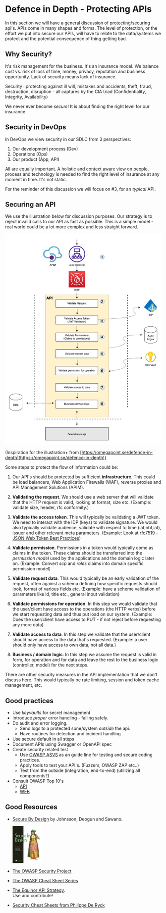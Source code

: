 # Defence in Depth - Protecting APIs

In this section we will have a general discussion of protecting/securing api's. APIs come in many shapes and forms. The level of protection, or the effort we put into secure our APIs, will have to relate to the data/systems we protect and the potential consequence of thing getting bad. 

## Why Security?

It's risk management for the business. It's an insurance model. We balance cost vs. risk of loss of time, money, privacy, reputation and business opportunity. Lack of security means lack of insurance.

Security i protecting against ill will, mistakes and accidents, theft, fraud, destruction, disruption - all captures by the CIA triad (Confidentiality, Integrity, Availability)

We never ever become *secure*! It is about finding the right level for our insurance

## Security in DevOps

In DevOps we view security in our SDLC from 3 perspectives:
1. Our development process (Dev)
2. Operations (Ops)
3. Our product (App, API)

All are equally important. A holistic and context aware view on people, process and technology is needed to find the right level of insurance at any moment in time. It's not static.

For the reminder of this discussion we will focus on #3, for an *typical* API.

## Securing an API

We use the illustration below for discussion purposes. Our strategy is to reject invalid calls to our API as fast as possible. This is a simple model - real world could be a lot more complex and less straight forward.

![Protecting](../../doc/content/images/protecting_apis.jpg)

(Inspiration for the illustration+ from [https://omegapoint.se/defence-in-depth](https://omegapoint.se/defence-in-depth))

Some steps to protect the flow of information could be:

1. Our API's should be protected by sufficient **infrastructure**. This could be load balancers, Web Application Firewalls (WAF), reverse proxies and API Management Solutions (APIM).

2. **Validating the request**. We should use a web server that will validate that the HTTP request is valid, looking at format, size etc. (Example: validate size, header, rfc conformity.)

3. **Validate the access token**. This will typically be validating a JWT token. We need to interact with the IDP (keys) to validate signature. We would also typically validate audience, validate with respect to time (iat,nbf,iat), issuer and other relevant meta parameters. (Example: Look at [rfc7519 - JSON Web Token Best Practices](https://datatracker.ietf.org/doc/html/rfc8725))

4. **Validate permission**. Permissions in a token would typically come as claims in the token. These claims should be transferred into the *permission model* used by the applications and the domain logic later on. (Example: Convert *scp* and *roles* claims into domain specific permission model)

5. **Validate request data**. This would typically be an early validation of the request, often against a schema defining how specific requests should look, format of various fields etc. (Example: have a scheme validation of parameters like id, title etc., general input validation)

6. **Validate permissions for operation**. In this step we would validate that the user/client have access to the operations (the HTTP verbs) before we start requesting data and thus put load on our system. (Example: Does the user/client have access to PUT - if not reject before requesting any more data)

7. **Validate access to data**. In this step we validate that the user/client should have access to the data that's requested. (Example: a user should only have access to own data, not all data.)

8. **Business / domain logic**. In this step we assume the request is valid in form, for operation and for data and leave the rest to the business logic (controller, model) for the next steps. 

There are other security measures in the API implementation that we don't discuss here. This would typically be rate limiting, session and token cache management, etc.

## Good practices

* Use *keyvaults* for secret management
* Introduce *proper* error handling - failing safely.
* Do audit and error logging.
  * Send logs to a protected sone/system *outside* the api. 
  * Have routines for detection and incident handling
* Use secure default in all steps
* Document APIs using Swagger or OpenAPI spec
* Create security related test
  * Use [OWASP ASVS](https://owasp.org/www-project-application-security-verification-standard/) as an guide line for testing and secure coding practices.
  * Apply tools to test your API's. (Fuzzers, OWASP ZAP etc..)
  * Test from the outside (integration, end-to-end) (utilizing all components?)
* Consult OWASP Top 10's
  * [API](https://owasp.org/www-project-api-security/)
  * [WEB](https://owasp.org/Top10/)

## Good Resources

* [Secure By Design](https://www.manning.com/books/secure-by-design) by Johnsson, Deogun and Sawano.
  
   <img src="../../doc/content/images/secure-by-design-manning.jpg" width="20%">

* [The OWASP Security Project](https://owasp.org/www-project-api-security/)
* [The OWASP Cheat Sheet Series](https://owasp.org/www-project-cheat-sheets/)
* [The Equinor API Strategy](https://github.com/equinor/api-strategy). </br> Use and contribute!
* [Security Cheat Sheets from Philippe De Ryck](https://pragmaticwebsecurity.com/cheatsheets.html)
